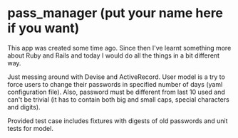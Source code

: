 pass_manager (put your name here if you want)
============

This app was created some time ago. Since then I've learnt something more about Ruby and Rails
and today I would do all the things in a bit different way.

Just messing around with Devise and ActiveRecord. User model is a try to force users to change
their passwords in specified number of days (yaml configuration file). Also, password must be different
from last 10 used and can't be trivial (it has to contain both big and small caps, special characters and digits).

Provided test case includes fixtures with digests of old passwords and unit tests for model.
